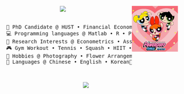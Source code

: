 <div align="center">
<img src="https://github.com/Cynthia-XinyuWang/Cynthia-XinyuWang/blob/main/images.jpeg" width="25%" align="right" />
<img src="https://readme-typing-svg.demolab.com?font=Comic+Sans+MS&weight=900&size=50&duration=4000&pause=300&color=F77676FF&center=true&vCenter=true&multiline=true&repeat=true&random=false&width=1300&height=140&lines=Hello!+I'm+Cynthia+Wang%2C;a+PhD+Candidate+in+Financial+Econometrics+%E2%9C%A9" width="70%" />
<br><br>
<pre>
    💼 PhD Candidate @ HUST • Financial Econometrics
    💻 Programming languages @ Matlab • R • Python 
    📖 Research Interests @ Econometrics • Asset pricing  • Machine Learning • DSGE
    🎮 Gym Workout • Tennis • Squash • HIIT • Swimming • Hiking • Yoga
    🐾 Hobbies @ Photography • Flower Arrangement & Calligraphy & Painting & Reading 
    🐰 Languages @ Chinese • English • Korean🐤🐥 
</pre>
<br><br>
<img src="https://raw.githubusercontent.com/innng/innng/master/assets/kyubey.gif" height="40" />
<br><br><br>
</div>
